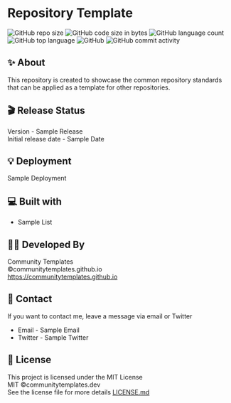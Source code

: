 # Repository Template

![GitHub repo size](https://img.shields.io/github/repo-size/communitytemplates/repository-template?color=red&label=repository%20size)
![GitHub code size in bytes](https://img.shields.io/github/languages/code-size/communitytemplates/repository-template?color=red)
![GitHub language count](https://img.shields.io/github/languages/count/communitytemplates/repository-template)
![GitHub top language](https://img.shields.io/github/languages/top/communitytemplates/repository-template)
![GitHub](https://img.shields.io/github/license/communitytemplates/repository-template?color=yellow)
![GitHub commit activity](https://img.shields.io/github/commit-activity/m/communitytemplates/repository-template?color=brightgreen&label=commits)

## ✨ About

This repository is created to showcase the common repository standards that can be applied as a template for other repositories.

## 🎬 Release Status

Version - Sample Release  
Initial release date - Sample Date

## 💡 Deployment

Sample Deployment

## 💻 Built with

- Sample List

## 👨‍💻 Developed By

Community Templates  
©communitytemplates.github.io  
<https://communitytemplates.github.io>

## 💬 Contact

If you want to contact me, leave a message via email or Twitter

- Email - Sample Email
- Twitter - Sample Twitter

## 📜 License

This project is licensed under the MIT License  
MIT ©communitytemplates.dev  
See the license file for more details [LICENSE.md](https://github.com/communitytemplates/repository-template/blob/main/LICENSE)
